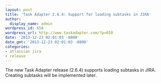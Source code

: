 ```yaml
---
layout: post
title: 'Task Adapter 2.6.4: Support for loading subtasks in JIRA'
author:
  display_name: admin
wordpress_id: 658
wordpress_url: http://www.taskadapter.com/?p=658
date: '2013-12-23 02:01:03 -0800'
date_gmt: '2013-12-23 02:01:03 -0800'
categories:
- atlassian jira
- release
---
```

<p>The new Task Adapter release (2.6.4) supports loading subtasks in JIRA. Creating subtasks will be implemented later.</p>
